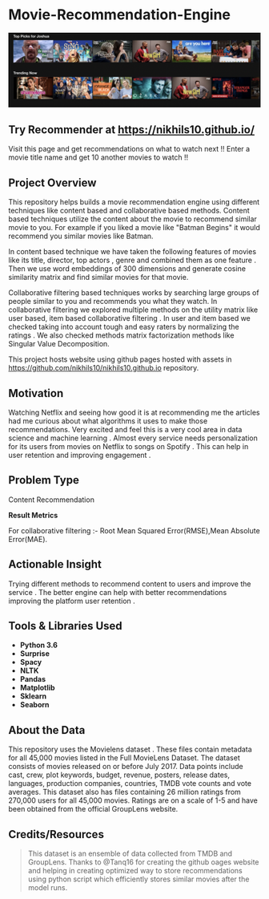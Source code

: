 # Movie-Recommendation-Engine
![My Image](pic.png)

## Try Recommender at https://nikhils10.github.io/ 
Visit this page and get recommendations on what to watch next !!
Enter a movie title name and get 10 another movies to watch !!

## Project Overview 
This repository helps builds a movie recommendation engine using different techniques like content based and collaborative based methods.
Content based techniques utilize the content about the movie to recommend similar movie to you. For example if you liked a movie like "Batman Begins" it would recommend you similar movies like Batman. 

In content based technique we have taken the following features of movies like its title, director, top actors , genre and combined them as one feature .
Then we use word embeddings of 300 dimensions and generate cosine similarity matrix and find similar movies for that movie.

Collaborative filtering based techniques works by searching large groups of people similar to you and recommends you what they watch.
In collaborative filtering we explored multiple methods on the utility matrix like user based, item based collaborative filtering .
In user and item based we checked taking into account tough and easy raters by normalizing the ratings .
We also checked methods matrix factorization methods like Singular Value Decomposition.

This project hosts website using github pages hosted with assets in https://github.com/nikhils10/nikhils10.github.io repository. 

## Motivation
Watching Netflix and seeing how good it is at recommending me the articles had me curious about what algorithms it uses to make those recommendations.
Very excited and feel this is a very cool area in data science and machine learning . 
Almost every service needs personalization for its users from movies on Netflix to songs on Spotify .
This can help in user retention and improving engagement .

## Problem Type
Content Recommendation

**Result Metrics**

For collaborative filtering :-
Root Mean Squared Error(RMSE),Mean Absolute Error(MAE).

## Actionable Insight
Trying different methods to recommend content to users and improve the service .
The better engine can help with better recommendations improving the platform user retention .


## Tools & Libraries Used
- **Python 3.6**
- **Surprise**
- **Spacy**
- **NLTK**
- **Pandas**        
- **Matplotlib**        
- **Sklearn**            
- **Seaborn**



       

## About the Data
This repository uses the Movielens dataset .
These files contain metadata for all 45,000 movies listed in the Full MovieLens Dataset. 
The dataset consists of movies released on or before July 2017. 
Data points include cast, crew, plot keywords, budget, revenue, posters, release dates, languages, production companies, countries, TMDB vote counts and vote averages.
This dataset also has files containing 26 million ratings from 270,000 users for all 45,000 movies. Ratings are on a scale of 1-5 and have been obtained from the official GroupLens website.

## Credits/Resources
> This dataset is an ensemble of data collected from TMDB and GroupLens.
> Thanks to @Tanq16 for creating the github oages website and helping in creating optimized way to store recommendations using python script which efficiently stores similar movies after the model runs.

